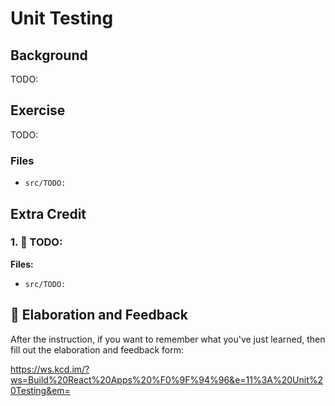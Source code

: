 # Unit Testing

## Background

TODO:

## Exercise

TODO:

### Files

- `src/TODO:`

## Extra Credit

### 1. 💯 TODO:

**Files:**

- `src/TODO:`

## 🦉 Elaboration and Feedback

After the instruction, if you want to remember what you've just learned, then
fill out the elaboration and feedback form:

https://ws.kcd.im/?ws=Build%20React%20Apps%20%F0%9F%94%96&e=11%3A%20Unit%20Testing&em=
